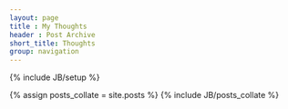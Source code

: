 ```yaml
---
layout: page
title : My Thoughts
header : Post Archive
short_title: Thoughts
group: navigation
---
```

{% include JB/setup %}

{% assign posts_collate = site.posts %}
{% include JB/posts_collate %}
